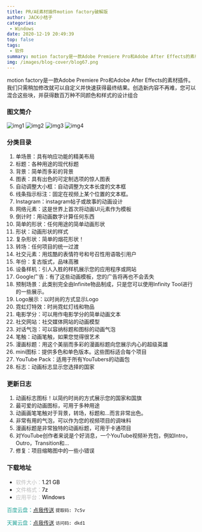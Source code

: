 ```yaml
---
title: PR/AE素材插件motion factory破解版
author: JACK小桔子
categories: 
 - Windows
date: 2020-12-19 20:49:39
top: false
tags: 
 - 软件
summary: motion factory是一款Adobe Premiere Pro和Adobe After Effects的素材插件。我们只需稍加修改就可以自定义并快速获得最终结果。创造新内容不再难，您可以混合这些块，并获得数百万种不同颜色和样式的设计组合
img: /images/blog-cover/blog67.png
---
```

motion factory是一款Adobe Premiere Pro和Adobe After Effects的素材插件。我们只需稍加修改就可以自定义并快速获得最终结果。创造新内容不再难，您可以混合这些块，并获得数百万种不同颜色和样式的设计组合

### 图文简介
![img1](/images/blog/blog67/img1.png "© JACK小桔子")
![img2](/images/blog/blog67/img2.png "© JACK小桔子")
![img3](/images/blog/blog67/img3.png "© JACK小桔子")
![img4](/images/blog/blog67/img4.png "© JACK小桔子")

### 分类目录
1. 单场景：具有响应功能的精美布局
2. 标题：各种用途的现代标题
3. 背景：简单而多彩的背景
4. 图表：具有出色的可定制选项的惊人图表
5. 自动调整大小框：自动调整为文本长度的文本框
6. 线条指示标注：固定在视频上某个位置的文本框。
7. Instagram：instagram帖子或故事的动画设计
8. 网络元素：这是世界上首次将动画UI元素作为模板
9. 倒计时：用动画数字计算任何东西
10. 简单的形状：任何用途的简单动画形状
11. 形状：动画形状的样式
12. 复杂形状：简单的烟花形状！
13. 转场：任何项目的统一过渡
14. 社交元素：用炫酷的表情符号和号召性用语吸引用户
15. 年份：复古版式，品味高雅
16. 设备样机：引人入胜的样机展示您的应用程序或网站
17. Google广告：有了这些动画模板，您的广告将再也不会丢失
18. 预制场景：此类别完全由Infinite物品制成，只是您可以使用Infinity Tool进行的一些展示。
19. Logo展示：以时尚的方式显示Logo
20. 霓虹灯特效：时尚霓虹灯线和物品
21. 电影学分：可以用作电影学分的简单动画文本
22. 社交网站：社交媒体网站的动画模型
23. 对话气泡：可以容纳标题和图标的动画气泡
24. 笔触：动画笔触，如果您觉得很艺术
25. 漫画标题：用这个美丽而多彩的漫画标题向您展示内心的超级英雄
26. mini图标：提供多色和单色版本。这些图标适合每个项目
27. YouTube Pack：适用于所有YouTubers的动画包
28. 标志：动画标志显示您选择的国家

### 更新日志
1. 动画标志图标！以简约时尚的方式展示您的国家和国旗
2. 最可爱的动画图标，可用于多种用途
3. 动画画笔笔触对于背景，转场，标题和…而言非常出色。
4. 非常有用的气泡，可以作为您的视频项目的调味料
5. 漫画标题是非常独特的动画标题，可用于卡通项目
6. 对YouTube创作者来说是个好消息，一个YouTube视频补充包，例如Intro，Outro，Transition和…
7. 修复：项目缩略图中的一些小错误

### 下载地址
* <font color = #bcbcbc>软件大小：</font><font color = #000000>1.21 GB</font>
* <font color = #bcbcbc>文件格式：</font><font color = #000000>7z</font>
* <font color = #bcbcbc>应用平台：</font><font color = #000000>Windows</font>

<font color = #26a59a>百度云盘：</font>[点我传送](https://pan.baidu.com/s/1CH-AgRHFWPmEjOBxy_XS6Q)  `提取码: 7c5v`

<font color = #26a59a>天翼云盘：</font>[点我传送](https://cloud.189.cn/t/ZzUrEjuIFN3i)  `访问码: dkd1`